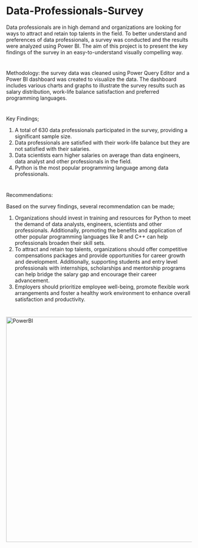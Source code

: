 # Data-Professionals-Survey
Data professionals are in high demand and organizations are looking for ways to attract and retain top talents in the field. To better understand and preferences of data professionals, a survey was conducted and the results were analyzed using Power BI. The aim of this project is to present the key findings of the survey in an easy-to-understand visually compelling way.
#
Methodology: the survey data was cleaned using Power Query Editor and a Power BI dashboard was created to visualize the data. The dashboard includes various charts and graphs to illustrate the survey results such as salary distribution, work-life balance satisfaction and preferred programming languages.
#
Key Findings;
1.	A total of 630 data professionals participated in the survey, providing a significant sample size.
2.	Data professionals are satisfied with their work-life balance but they are not satisfied with their salaries.
3.	Data scientists earn higher salaries on average than data engineers, data analyst and other professionals in the field.
4.	Python is the most popular programming language among data professionals.
#
Recommendations:

Based on the survey findings, several recommendation can be made;
1.	Organizations should invest in training and resources for Python to meet the demand of data analysts, engineers, scientists and other professionals. Additionally, promoting the benefits and application of other popular programming languages like R and C++ can help professionals broaden their skill sets.
2.	To attract and retain top talents, organizations should offer competitive compensations packages and provide opportunities for career growth and development. Additionally, supporting students and entry level professionals with internships, scholarships and mentorship programs can help bridge the salary gap and encourage their career advancement.
3.	Employers should prioritize employee well-being, promote flexible work arrangements and foster a healthy work environment to enhance overall satisfaction and productivity.
#
<img width="611" alt="PowerBI" src="https://github.com/user-attachments/assets/2761add0-ec0e-44f3-a084-3b89f038ffdc">
